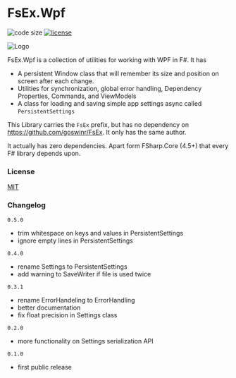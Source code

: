 
# FsEx.Wpf

![code size](https://img.shields.io/github/languages/code-size/goswinr/FsEx.Wpf.svg) 
[![license](https://img.shields.io/github/license/goswinr/FsEx.Wpf)](LICENSE)

![Logo](https://raw.githubusercontent.com/goswinr/FsEx.Wpf/main/Doc/logo128.png)

FsEx.Wpf is a collection of utilities for working with WPF in F#. It has
* A persistent Window class that will remember its size and position on screen after each change.
* Utilities for synchronization, global error handling, Dependency Properties, Commands, and ViewModels
* A class for loading and saving simple app settings async called `PersistentSettings`


This Library carries the `FsEx` prefix, but has no dependency on https://github.com/goswinr/FsEx. 
It only has the same author.

It actually has zero dependencies. Apart form FSharp.Core (4.5+) that every F# library depends upon.

### License

[MIT](https://raw.githubusercontent.com/goswinr/FsEx.Wpf/main/LICENSE.txt)

### Changelog

`0.5.0`
- trim whitespace on keys and values in  PersistentSettings
- ignore empty lines in PersistentSettings

`0.4.0`
- rename Settings to  PersistentSettings
- add warning to SaveWriter if file is used twice

`0.3.1` 
- rename ErrorHandeling to ErrorHandling
- better documentation
- fix float precision in Settings class 

`0.2.0` 
- more functionality on Settings serialization API   

`0.1.0` 
- first public release

